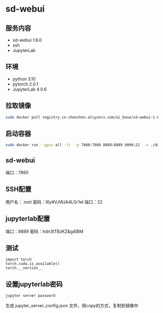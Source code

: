 # sd-webui

## 服务内容
- sd-webui 1.6.0
- ssh
- JupyterLab

## 环境
- python 3.10 
- pytorch 2.0.1
- JupyterLab 4.0.6

## 拉取镜像
```bash
sudo docker pull registry.cn-shenzhen.aliyuncs.com/ai_base/sd-webui-1.6.0:100
```

## 启动容器
```bash
sudo docker run --gpus all -it  -p 7860:7860 8889:8889 9090:22  -v ./data:/data --rm registry.cn-shenzhen.aliyuncs.com/ai_base/sd-webui-1.6.0:100
```
## sd-webui
端口：7860

## SSH配置
用户名： root
密码：l6y#VJWJA4LGr1eI
端口：22

## jupyterlab配置
端口：8889
密码：hdn3tTBzKZ&g4IBM


## 测试
```vim
import torch
torch.cuda.is_available()
torch.__version__
```


## 设置jupyterlab密码
```bash
jupyter server password
```
生成 jupyter_server_config.json 文件，用copy的方式，复制到镜像中